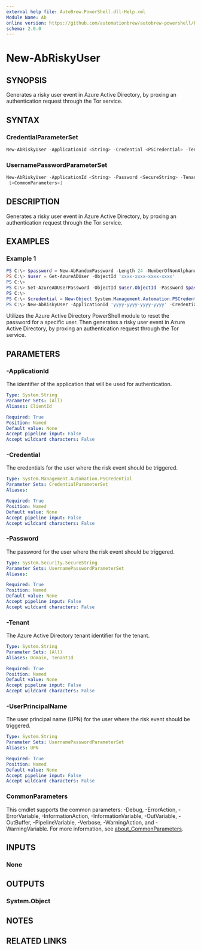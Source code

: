```yaml
---
external help file: AutoBrew.PowerShell.dll-Help.xml
Module Name: Ab
online version: https://github.com/automationbrew/autobrew-powershell/blob/main/docs/help/New-AbRiskyUser.md
schema: 2.0.0
---
```


# New-AbRiskyUser

## SYNOPSIS

Generates a risky user event in Azure Active Directory, by proxing an authentication request through the Tor service.

## SYNTAX

### CredentialParameterSet

```powershell
New-AbRiskyUser -ApplicationId <String> -Credential <PSCredential> -Tenant <String> [<CommonParameters>]
```

### UsernamePasswordParameterSet

```powershell
New-AbRiskyUser -ApplicationId <String> -Password <SecureString> -Tenant <String> -UserPrincipalName <String>
 [<CommonParameters>]
```

## DESCRIPTION

Generates a risky user event in Azure Active Directory, by proxing an authentication request through the Tor service.

## EXAMPLES

### Example 1

```powershell
PS C:\> $password = New-AbRandomPassword -Length 24 -NumberOfNonAlphanumericCharacters 6
PS C:\> $user = Get-AzureADUser -ObjectId 'xxxx-xxxx-xxxx-xxxx'
PS C:\>
PS C:\> Set-AzureADUserPassword -ObjectId $user.ObjectId -Password $password -ForceChangePasswordNextLogin $false
PS C:\>
PS C:\> $credential = New-Object System.Management.Automation.PSCredential ($user.UserPrincipalName, $password)
PS C:\> New-AbRiskyUser -ApplicationId 'yyyy-yyyy-yyyy-yyyy' -Credential $credential -Tenant 'zzzz-zzzz-zzzz-zzzz' 
```

Utilizes the Azure Active Directory PowerShell module to reset the password for a specific user. Then generates a risky user event in Azure Active Directory, by proxing an authentication request through the Tor service.

## PARAMETERS

### -ApplicationId

The identifier of the application that will be used for authentication.

```yaml
Type: System.String
Parameter Sets: (All)
Aliases: ClientId

Required: True
Position: Named
Default value: None
Accept pipeline input: False
Accept wildcard characters: False
```

### -Credential

The credentials for the user where the risk event should be triggered.

```yaml
Type: System.Management.Automation.PSCredential
Parameter Sets: CredentialParameterSet
Aliases:

Required: True
Position: Named
Default value: None
Accept pipeline input: False
Accept wildcard characters: False
```

### -Password

The password for the user where the risk event should be triggered.

```yaml
Type: System.Security.SecureString
Parameter Sets: UsernamePasswordParameterSet
Aliases:

Required: True
Position: Named
Default value: None
Accept pipeline input: False
Accept wildcard characters: False
```

### -Tenant

The Azure Active Directory tenant identifier for the tenant.

```yaml
Type: System.String
Parameter Sets: (All)
Aliases: Domain, TenantId

Required: True
Position: Named
Default value: None
Accept pipeline input: False
Accept wildcard characters: False
```

### -UserPrincipalName

The user principal name (UPN) for the user where the risk event should be triggered.

```yaml
Type: System.String
Parameter Sets: UsernamePasswordParameterSet
Aliases: UPN

Required: True
Position: Named
Default value: None
Accept pipeline input: False
Accept wildcard characters: False
```

### CommonParameters

This cmdlet supports the common parameters: -Debug, -ErrorAction, -ErrorVariable, -InformationAction, -InformationVariable, -OutVariable, -OutBuffer, -PipelineVariable, -Verbose, -WarningAction, and -WarningVariable. For more information, see [about_CommonParameters](http://go.microsoft.com/fwlink/?LinkID=113216).

## INPUTS

### None

## OUTPUTS

### System.Object

## NOTES

## RELATED LINKS
